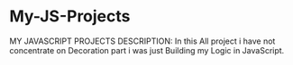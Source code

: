 # My-JS-Projects
MY JAVASCRIPT PROJECTS DESCRIPTION: In this All project i have not concentrate on Decoration part i was just Building my Logic in JavaScript.
